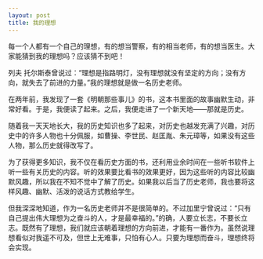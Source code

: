 ```yaml
---
layout: post
title: 我的理想
---
```



每一个人都有一个自己的理想，有的想当警察，有的相当老师，有的想当医生。大家能猜到我的理想吗？应该猜不到吧！

列夫 托尔斯泰曾说过：“理想是指路明灯，没有理想就没有坚定的方向；没有方向，就失去了前进的力量。”我的理想就是做一名历史老师。

在两年前，我发现了一套《明朝那些事儿》的书，这本书里面的故事幽默生动，非常好看。于是，我便读了起来。之后，我便走进了一个新天地——那就是历史。

随着我一天天地长大，我的历史知识也多了起来，对历史也越发充满了兴趣，对历史中的许多人物也十分佩服，如曹操、李世民、赵匡胤、朱元璋等，如果没有这些人物，那么历史就得改写了。

为了获得更多知识，我不仅在看历史方面的书，还利用业余时间在一些听书软件上听一些有关历史的内容。听的效果要比看书的效果更好，因为这些听的内容比较幽默风趣，所以我在不知不觉中了解了历史。如果我以后当了历史老师，我也要将这样风趣、幽默、活泼的说话方式教给学生。

但我深深地知道，作为一名历史老师并不是很简单的。不过加里宁曾说过：“只有自己提出伟大理想为之奋斗的人，才是最幸福的。”的确，人要立长志，不要长立志。既然有了理想，我们就应该朝着理想的方向前进，才能有一番作为。虽然说理想看似对我遥不可及，但世上无难事，只怕有心人。只要为理想而奋斗，理想终将会实现。
